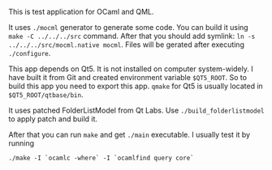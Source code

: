 This is test application for OCaml and QML.

It uses `./mocml` generator to generate some code. You can build it using `make -C ../../../src` command. After that you should add symlink: `ln -s ../../../src/mocml.native mocml`. Files will be gerated after executing `./configure`.

This app depends on Qt5. It is not installed on computer system-widely. I have built it from Git and created environment variable `$QT5_ROOT`. So to build this app you need to export this app. `qmake` for Qt5 is usually located in `$QT5_ROOT/qtbase/bin`.

It uses patched FolderListModel from Qt Labs. Use `./build_folderlistmodel` to apply patch and build it.

After that you can run `make` and get `./main` executable. I usually test it by running 

    ./make -I `ocamlc -where` -I `ocamlfind query core`


